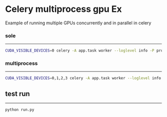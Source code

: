 # Celery multiprocess gpu Ex
Example of running multiple GPUs concurrently and in parallel in celery

### sole
---

```bash
CUDA_VISIBLE_DEVICES=0 celery -A app.task worker --loglevel info -P processes -c 1
```

### multiprocess
---

```bash
CUDA_VISIBLE_DEVICES=0,1,2,3 celery -A app.task worker --loglevel info -P processes -c 4
```

## test run
---
```bash
python run.py
```
